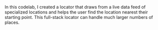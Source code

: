 In this codelab, I created a locator that draws from a live data feed of specialized locations and helps the user find the location nearest their starting point. This full-stack locator can handle much larger numbers of places.
